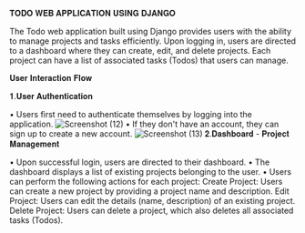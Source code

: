 𝐓𝐎𝐃𝐎 𝐖𝐄𝐁 𝐀𝐏𝐏𝐋𝐈𝐂𝐀𝐓𝐈𝐎𝐍 𝐔𝐒𝐈𝐍𝐆 𝐃𝐉𝐀𝐍𝐆𝐎

The Todo web application built using Django provides users with the ability to manage projects and tasks efficiently. Upon logging in, users are directed to a dashboard where they can create, edit, and delete projects. Each project can have a list of associated tasks (Todos) that users can manage.

𝐔𝐬𝐞𝐫 𝐈𝐧𝐭𝐞𝐫𝐚𝐜𝐭𝐢𝐨𝐧 𝐅𝐥𝐨𝐰

𝟏.𝐔𝐬𝐞𝐫 𝐀𝐮𝐭𝐡𝐞𝐧𝐭𝐢𝐜𝐚𝐭𝐢𝐨𝐧

• Users first need to authenticate themselves by logging into the application.
![Screenshot (12)](https://github.com/habilkareem/ToDo-webapplication/assets/148938915/ddc01f61-8282-4185-99c0-3e6a42e79eca)
• If they don't have an account, they can sign up to create a new account.
![Screenshot (13)](https://github.com/habilkareem/ToDo-webapplication/assets/148938915/0c8bf11e-fe6a-434a-9967-e13074c8f9be)
𝟐.𝐃𝐚𝐬𝐡𝐛𝐨𝐚𝐫𝐝 - 𝐏𝐫𝐨𝐣𝐞𝐜𝐭 𝐌𝐚𝐧𝐚𝐠𝐞𝐦𝐞𝐧𝐭

• Upon successful login, users are directed to their dashboard.
• The dashboard displays a list of existing projects belonging to the user.
• Users can perform the following actions for each project:
Create Project: Users can create a new project by providing a project name and description.
Edit Project: Users can edit the details (name, description) of an existing project.
Delete Project: Users can delete a project, which also deletes all associated tasks (Todos).

